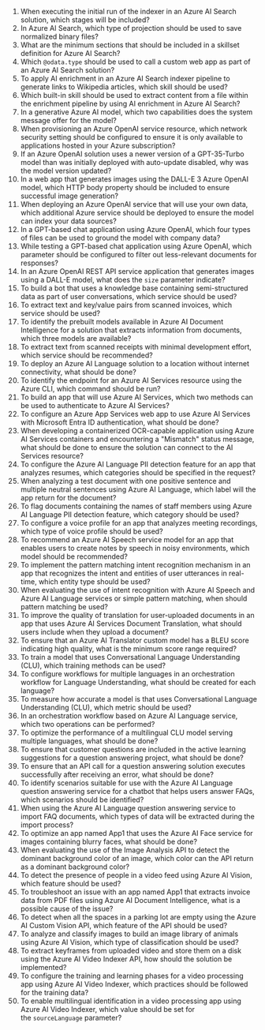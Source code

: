 1. When executing the initial run of the indexer in an Azure AI Search solution, which stages will be included?
2. In Azure AI Search, which type of projection should be used to save normalized binary files?
3. What are the minimum sections that should be included in a skillset definition for Azure AI Search?
4. Which `@odata.type` should be used to call a custom web app as part of an Azure AI Search solution?
5. To apply AI enrichment in an Azure AI Search indexer pipeline to generate links to Wikipedia articles, which skill should be used?
6. Which built-in skill should be used to extract content from a file within the enrichment pipeline by using AI enrichment in Azure AI Search?
7. In a generative Azure AI model, which two capabilities does the system message offer for the model?
8. When provisioning an Azure OpenAI service resource, which network security setting should be configured to ensure it is only available to applications hosted in your Azure subscription?
9. If an Azure OpenAI solution uses a newer version of a GPT-35-Turbo model than was initially deployed with auto-update disabled, why was the model version updated?
10. In a web app that generates images using the DALL-E 3 Azure OpenAI model, which HTTP body property should be included to ensure successful image generation?
11. When deploying an Azure OpenAI service that will use your own data, which additional Azure service should be deployed to ensure the model can index your data sources?
12. In a GPT-based chat application using Azure OpenAI, which four types of files can be used to ground the model with company data?
13. While testing a GPT-based chat application using Azure OpenAI, which parameter should be configured to filter out less-relevant documents for responses?
14. In an Azure OpenAI REST API service application that generates images using a DALL-E model, what does the `size` parameter indicate?
15. To build a bot that uses a knowledge base containing semi-structured data as part of user conversations, which service should be used?
16. To extract text and key/value pairs from scanned invoices, which service should be used?
17. To identify the prebuilt models available in Azure AI Document Intelligence for a solution that extracts information from documents, which three models are available?
18. To extract text from scanned receipts with minimal development effort, which service should be recommended?
19. To deploy an Azure AI Language solution to a location without internet connectivity, what should be done?
20. To identify the endpoint for an Azure AI Services resource using the Azure CLI, which command should be run?
21. To build an app that will use Azure AI Services, which two methods can be used to authenticate to Azure AI Services?
22. To configure an Azure App Services web app to use Azure AI Services with Microsoft Entra ID authentication, what should be done?
23. When developing a containerized OCR-capable application using Azure AI Services containers and encountering a "Mismatch" status message, what should be done to ensure the solution can connect to the AI Services resource?
24. To configure the Azure AI Language PII detection feature for an app that analyzes resumes, which categories should be specified in the request?
25. When analyzing a test document with one positive sentence and multiple neutral sentences using Azure AI Language, which label will the app return for the document?
26. To flag documents containing the names of staff members using Azure AI Language PII detection feature, which category should be used?
27. To configure a voice profile for an app that analyzes meeting recordings, which type of voice profile should be used?
28. To recommend an Azure AI Speech service model for an app that enables users to create notes by speech in noisy environments, which model should be recommended?
29. To implement the pattern matching intent recognition mechanism in an app that recognizes the intent and entities of user utterances in real-time, which entity type should be used?
30. When evaluating the use of intent recognition with Azure AI Speech and Azure AI Language services or simple pattern matching, when should pattern matching be used?
31. To improve the quality of translation for user-uploaded documents in an app that uses Azure AI Services Document Translation, what should users include when they upload a document?
32. To ensure that an Azure AI Translator custom model has a BLEU score indicating high quality, what is the minimum score range required?
33. To train a model that uses Conversational Language Understanding (CLU), which training methods can be used?
34. To configure workflows for multiple languages in an orchestration workflow for Language Understanding, what should be created for each language?
35. To measure how accurate a model is that uses Conversational Language Understanding (CLU), which metric should be used?
36. In an orchestration workflow based on Azure AI Language service, which two operations can be performed?
37. To optimize the performance of a multilingual CLU model serving multiple languages, what should be done?
38. To ensure that customer questions are included in the active learning suggestions for a question answering project, what should be done?
39. To ensure that an API call for a question answering solution executes successfully after receiving an error, what should be done?
40. To identify scenarios suitable for use with the Azure AI Language question answering service for a chatbot that helps users answer FAQs, which scenarios should be identified?
41. When using the Azure AI Language question answering service to import FAQ documents, which types of data will be extracted during the import process?
42. To optimize an app named App1 that uses the Azure AI Face service for images containing blurry faces, what should be done?
43. When evaluating the use of the Image Analysis API to detect the dominant background color of an image, which color can the API return as a dominant background color?
44. To detect the presence of people in a video feed using Azure AI Vision, which feature should be used?
45. To troubleshoot an issue with an app named App1 that extracts invoice data from PDF files using Azure AI Document Intelligence, what is a possible cause of the issue?
46. To detect when all the spaces in a parking lot are empty using the Azure AI Custom Vision API, which feature of the API should be used?
47. To analyze and classify images to build an image library of animals using Azure AI Vision, which type of classification should be used?
48. To extract keyframes from uploaded video and store them on a disk using the Azure AI Video Indexer API, how should the solution be implemented?
49. To configure the training and learning phases for a video processing app using Azure AI Video Indexer, which practices should be followed for the training data?
50. To enable multilingual identification in a video processing app using Azure AI Video Indexer, which value should be set for the `sourceLanguage` parameter?